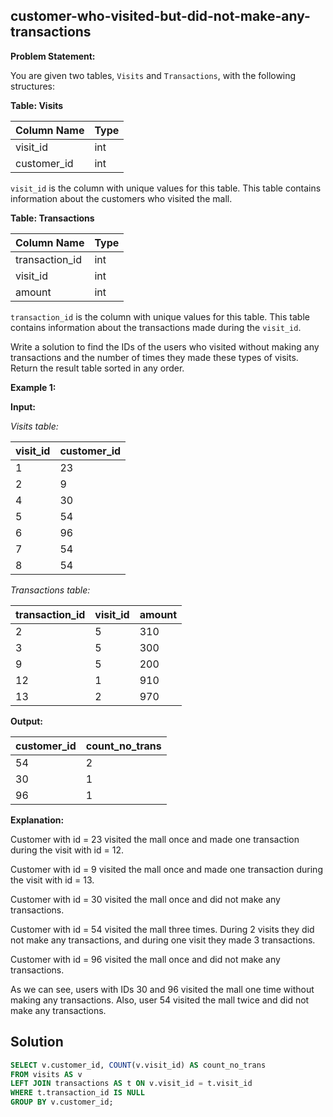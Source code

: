 ## customer-who-visited-but-did-not-make-any-transactions

  **Problem Statement:**

You are given two tables, `Visits` and `Transactions`, with the following structures:

**Table: Visits**

| Column Name | Type    |
|-------------|---------|
| visit_id    | int     |
| customer_id | int     |

`visit_id` is the column with unique values for this table. This table contains information about the customers who visited the mall.

**Table: Transactions**

| Column Name    | Type    |
|----------------|---------|
| transaction_id | int     |
| visit_id       | int     |
| amount         | int     |

`transaction_id` is the column with unique values for this table. This table contains information about the transactions made during the `visit_id`.

Write a solution to find the IDs of the users who visited without making any transactions and the number of times they made these types of visits. Return the result table sorted in any order.

**Example 1:**

**Input:**

*Visits table:*

| visit_id | customer_id |
|----------|-------------|
| 1        | 23          |
| 2        | 9           |
| 4        | 30          |
| 5        | 54          |
| 6        | 96          |
| 7        | 54          |
| 8        | 54          |

*Transactions table:*

| transaction_id | visit_id | amount |
|----------------|----------|--------|
| 2              | 5        | 310    |
| 3              | 5        | 300    |
| 9              | 5        | 200    |
| 12             | 1        | 910    |
| 13             | 2        | 970    |

**Output:**

| customer_id | count_no_trans |
|-------------|----------------|
| 54          | 2              |
| 30          | 1              |
| 96          | 1              |

**Explanation:**

Customer with id = 23 visited the mall once and made one transaction during the visit with id = 12.

Customer with id = 9 visited the mall once and made one transaction during the visit with id = 13.

Customer with id = 30 visited the mall once and did not make any transactions.

Customer with id = 54 visited the mall three times. During 2 visits they did not make any transactions, and during one visit they made 3 transactions.

Customer with id = 96 visited the mall once and did not make any transactions.

As we can see, users with IDs 30 and 96 visited the mall one time without making any transactions. Also, user 54 visited the mall twice and did not make any transactions.

## Solution

```SQL
SELECT v.customer_id, COUNT(v.visit_id) AS count_no_trans
FROM visits AS v
LEFT JOIN transactions AS t ON v.visit_id = t.visit_id
WHERE t.transaction_id IS NULL
GROUP BY v.customer_id;
